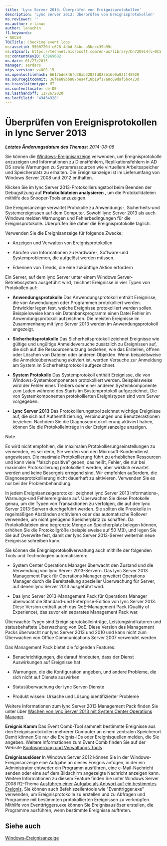 ```yaml
---
title: 'Lync Server 2013: Überprüfen von Ereignisprotokollen'
description: 'Lync Server 2013: Überprüfen von Ereignisprotokollen'
ms.reviewer: ''
ms.author: v-lanac
author: lanachin
f1.keywords:
- NOCSH
TOCTitle: Checking event logs
ms:assetid: 5500720d-c628-4dbd-84bc-a5becc39b99c
ms:mtpsurl: https://technet.microsoft.com/en-us/library/Dn720914(v=OCS.15)
ms:contentKeyID: 63969602
ms.date: 01/27/2015
manager: serdars
mtps_version: v=OCS.15
ms.openlocfilehash: 6617bde846fd38ab3282fd023b16e0a921f48920
ms.sourcegitcommit: 36fee89bb887bea4f18b19f17a8c69daf5bc423d
ms.translationtype: MT
ms.contentlocale: de-DE
ms.lasthandoff: 11/26/2020
ms.locfileid: "49434928"
---
```

# <a name="checking-event-logs-in-lync-server-2013"></a>Überprüfen von Ereignisprotokollen in lync Server 2013

<div data-xmlns="http://www.w3.org/1999/xhtml">

<div class="topic" data-xmlns="http://www.w3.org/1999/xhtml" data-msxsl="urn:schemas-microsoft-com:xslt" data-cs="https://msdn.microsoft.com/">

<div data-asp="https://msdn2.microsoft.com/asp">



</div>

<div id="mainSection">

<div id="mainBody">

<span> </span>

_**Letztes Änderungsdatum des Themas:** 2014-08-06_

Sie können die [Windows-Ereignisanzeige](https://go.microsoft.com/fwlink/p/?linkid=314067) verwenden, um Ereignisprotokolle anzuzeigen und Informationen zu Dienstfehlern, Replikationsfehlern in AD DS sowie Warnungen zu Systemressourcen wie virtuellem Arbeitsspeicher und Speicherplatz zu erhalten. Die Ereignisanzeige ist im Lieferumfang von Windows Server 2008 und 2012 enthalten.

Klicken Sie im lync Server 2013-Protokollierungstool beim Beenden der Debugsitzung auf **Protokolldateien analysieren** , um die Protokolldateien mithilfe des Snooper-Tools anzuzeigen.

Die Ereignisanzeige verwaltet Protokolle zu Anwendungs-, Sicherheits-und Systemereignissen auf dem Computer. Sowohl lync Server 2013 als auch Windows melden Warnungen und Fehlerbedingungen für die Ereignisprotokolle. Überprüfen Sie daher die Ereignisprotokolle täglich.

Verwenden Sie die Ereignisanzeige für folgende Zwecke:

  - Anzeigen und Verwalten von Ereignisprotokollen

  - Abrufen von Informationen zu Hardware-, Software-und Systemproblemen, die aufgelöst werden müssen.

  - Erkennen von Trends, die eine zukünftige Aktion erfordern

Ein Server, auf dem lync Server unter einem Windows Server-Betriebssystem ausgeführt wird, zeichnet Ereignisse in vier Typen von Protokollen auf:

  - **Anwendungsprotokolle**   Das Anwendungsprotokoll enthält Ereignisse, die von Anwendungen oder Programmen protokolliert werden. Entwickler legen fest, welche Ereignisse protokolliert werden sollen. Beispielsweise kann ein Datenbankprogramm einen Datei Fehler im Anwendungsprotokoll aufzeichnen. Die meisten Ereignisse im Zusammenhang mit lync Server 2013 werden im Anwendungsprotokoll angezeigt.

  - **Sicherheitsprotokolle**   Das Sicherheitsprotokoll zeichnet Ereignisse wie gültige und ungültige Anmeldeversuche zusätzlich zu Ereignissen auf, die sich auf die Ressourcennutzung beziehen, wie das Erstellen, öffnen oder Löschen von Dateien oder anderen Objekten. Wenn beispielsweise die Anmeldeüberwachung aktiviert ist, werden Versuche zur Anmeldung am System im Sicherheitsprotokoll aufgezeichnet.

  - **System Protokolle**   Das Systemprotokoll enthält Ereignisse, die von Windows-Systemkomponenten protokolliert werden. Beispielsweise wird der Fehler eines Treibers oder einer anderen Systemkomponente zum Laden während des Starts im Systemprotokoll aufgezeichnet. Die von Systemkomponenten protokollierten Ereignistypen sind vom Server vorgegeben.

  - **Lync Server 2013**   Das Protokollierungstool zeichnet wichtige Ereignisse auf, die sich auf Authentifizierung, Verbindungen und Benutzeraktionen beziehen. Nachdem Sie die Diagnoseprotokollierung aktiviert haben, können Sie die Protokolleinträge in der Ereignisanzeige anzeigen.

<div>


> [!NOTE]  
> Es wird nicht empfohlen, die maximalen Protokollierungseinstellungen zu verwenden, es sei denn, Sie werden von den Microsoft-Kundendienst angewiesen. Die maximale Protokollierung führt zu erheblichen Ressourcen und kann viele "falsch positive" geben, das heißt, Fehler, die nur bei maximaler Protokollierung protokolliert werden, aber wirklich erwartet werden und keine Besorgnis erregend sind. Wir empfehlen außerdem, die Diagnoseprotokollierung nicht dauerhaft zu aktivieren. Verwenden Sie es nur bei der Problembehandlung.



</div>

In jedem Ereignisanzeigeprotokoll zeichnet lync Server 2013 Informations-, Warnungs-und Fehlerereignisse auf. Überwachen Sie diese Protokolle genau, um die Typen von Transaktionen zu verfolgen, die auf den lync Server 2013-Servern durchgeführt werden. Sie sollten die Protokolle in regelmäßigen Abständen archivieren oder das automatische Rollover verwenden, um nicht genügend Speicherplatz zu schaffen. Da Protokolldateien eine begrenzte Menge an Speicherplatz belegen können, erhöhen Sie die Protokollgröße (beispielsweise auf 50 MB), und legen Sie Sie auf Overwrite fest, damit der lync Server 2013-Server weiterhin neue Ereignisse schreiben kann.

Sie können die Ereignisprotokollverwaltung auch mithilfe der folgenden Tools und Technologien automatisieren:

  - System Center Operations Manager überwacht den Zustand und die Verwendung von lync Server 2013-Servern. Das lync Server 2013 Management Pack für Operations Manager erweitert Operations Manager durch die Bereitstellung spezieller Überwachung für Server, auf denen lync Server 2013 ausgeführt wird.

  - Das lync Server 2013-Management Pack für Operations Manager überwacht die Standard-und Enterprise-Edition von lync Server 2013. Diese Version enthält auch das QoE-Management Pack (Quality of Experience), das zuvor ein separates Management Pack war.

Überwachte Typen sind Ereignisprotokolleinträge, Leistungsindikatoren und statusbehaftete Überwachung von QoE. Diese Version des Management Packs überwacht nur lync Server 2013 und 2010 und kann nicht zum Überwachen von Office Communications Server 2007 verwendet werden.

Das Management Pack bietet die folgenden Features:

  - Benachrichtigungen, die darauf hindeuten, dass der Dienst Auswirkungen auf Ereignisse hat

  - Warnungen, die die Konfiguration angeben, und andere Probleme, die sich nicht auf Dienste auswirken

  - Statusüberwachung der lync Server-Dienste

  - Produkt wissen: Ursache und Lösung identifizierter Probleme

Weitere Informationen zum lync Server 2013 Management Pack finden Sie unter über [Wachen von lync Server 2013 mit System Center Operations Manager](lync-server-2013-monitoring-lync-server-with-system-center-operations-manager.md).

**Ereignis Kamm**   Das Event Comb-Tool sammelt bestimmte Ereignisse aus den Ereignisprotokollen mehrerer Computer an einem zentralen Speicherort. Damit können Sie nur die Ereignis-IDs oder Ereignisquellen melden, die Sie angeben. Weitere Informationen zum Event Comb finden Sie auf der Website [Kontosperrung und Verwaltungs Tools](https://go.microsoft.com/fwlink/?linkid=35607) .

**Ereignisauslöser**   In Windows Server 2012 können Sie in der Windows-Ereignisanzeige eine Aufgabe an dieses Ereignis anfügen, in der ein Administrator entweder ein Programm ausführen, eine e-Mail-Nachricht senden oder eine auf dem Bildschirm angezeigte Nachricht anzeigen kann. Weitere Informationen zu diesem Feature finden Sie unter Windows Server 2008 R2-Thema [Ausführen einer Aufgabe als Antwort auf ein bestimmtes Ereignis](https://technet.microsoft.com/library/cc748900.aspx). Sie können auch Befehlszeilentools wie "Eventtrigger.exe" verwenden, um Ereignisprotokolle zu erstellen und zu Abfragen und Programme mit bestimmten protokollierten Ereignissen zu verknüpfen. Mithilfe von Eventtriggers.exe können Sie Ereignisauslöser erstellen, die Programme ausführen, wenn bestimmte Ereignisse auftreten.

<div>

## <a name="see-also"></a>Siehe auch


[Windows-Ereignisanzeige](https://go.microsoft.com/fwlink/p/?linkid=314067)  
  

</div>

</div>

<span> </span>

</div>

</div>

</div>

